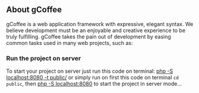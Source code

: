 ## About gCoffee

gCoffee is a web application framework with expressive, elegant syntax. We believe development must be an enjoyable and creative experience to be truly fulfilling. gCoffee takes the pain out of development by easing common tasks used in many web projects, such as:

### Run the project on server
To start your project on server just run this code on terminal: [php -S localhost:8080 -t public/](http://localhost:8080) or simply run on first this code on terminal `cd public`, then  [php -S localhost:8080](http://localhost:8080) to start the project in server mode...
